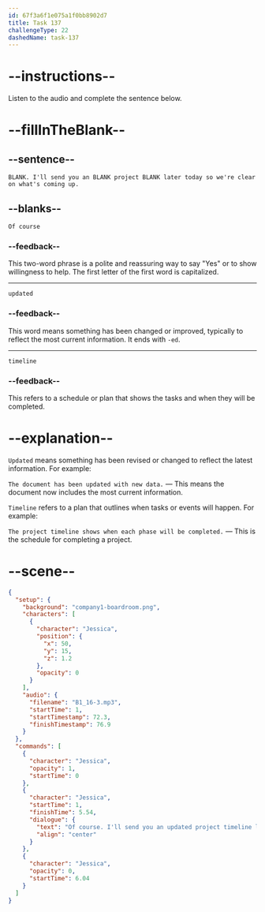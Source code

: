 ```yaml
---
id: 67f3a6f1e075a1f0bb8902d7
title: Task 137
challengeType: 22
dashedName: task-137
---
```


<!-- (Audio) Jessica: Of course. I'll send you an updated project timeline later today so we're clear on what's coming up. -->

# --instructions--

Listen to the audio and complete the sentence below.

# --fillInTheBlank--

## --sentence--

`BLANK. I'll send you an BLANK project BLANK later today so we're clear on what's coming up.`

## --blanks--

`Of course`

### --feedback--

This two-word phrase is a polite and reassuring way to say "Yes" or to show willingness to help. The first letter of the first word is capitalized.

---

`updated`

### --feedback--

This word means something has been changed or improved, typically to reflect the most current information. It ends with `-ed`.

---

`timeline`

### --feedback--

This refers to a schedule or plan that shows the tasks and when they will be completed.

# --explanation--

`Updated` means something has been revised or changed to reflect the latest information. For example:

`The document has been updated with new data.` — This means the document now includes the most current information.

`Timeline` refers to a plan that outlines when tasks or events will happen. For example:

`The project timeline shows when each phase will be completed.` — This is the schedule for completing a project.

# --scene--

```json
{
  "setup": {
    "background": "company1-boardroom.png",
    "characters": [
      {
        "character": "Jessica",
        "position": {
          "x": 50,
          "y": 15,
          "z": 1.2
        },
        "opacity": 0
      }
    ],
    "audio": {
      "filename": "B1_16-3.mp3",
      "startTime": 1,
      "startTimestamp": 72.3,
      "finishTimestamp": 76.9
    }
  },
  "commands": [
    {
      "character": "Jessica",
      "opacity": 1,
      "startTime": 0
    },
    {
      "character": "Jessica",
      "startTime": 1,
      "finishTime": 5.54,
      "dialogue": {
        "text": "Of course. I'll send you an updated project timeline later today so we're clear on what's coming up.",
        "align": "center"
      }
    },
    {
      "character": "Jessica",
      "opacity": 0,
      "startTime": 6.04
    }
  ]
}
```
